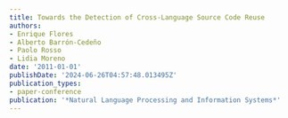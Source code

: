```yaml
---
title: Towards the Detection of Cross-Language Source Code Reuse
authors:
- Enrique Flores
- Alberto Barrón-Cedeño
- Paolo Rosso
- Lidia Moreno
date: '2011-01-01'
publishDate: '2024-06-26T04:57:48.013495Z'
publication_types:
- paper-conference
publication: '*Natural Language Processing and Information Systems*'
---
```

